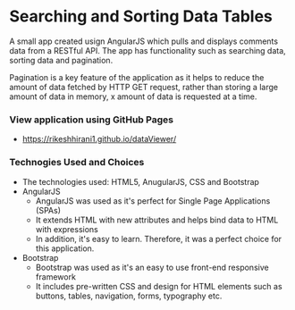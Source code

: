 # Searching and Sorting Data Tables
A small app created usign AngularJS which pulls and displays comments data from a RESTful API. The app has functionality such as searching data, sorting data and pagination.

Pagination is a key feature of the application as it helps to reduce the amount of data fetched by HTTP GET request, rather than storing a large amount of data in memory, x amount of data is requested at a time.

### View application using GitHub Pages
- https://rikeshhirani1.github.io/dataViewer/

### Technogies Used and Choices
- The technologies used: HTML5, AnugularJS, CSS and Bootstrap
- AngularJS
    - AngularJS was used as it's perfect for Single Page Applications (SPAs)
    - It extends HTML with new attributes and helps bind data to HTML with expressions
    - In addition, it's easy to learn. Therefore, it was a perfect choice for this application.
- Bootstrap
    - Bootstrap was used as it's an easy to use front-end responsive framework
    - It includes pre-written CSS and design for HTML elements such as buttons, tables, navigation, forms, typography etc. 

